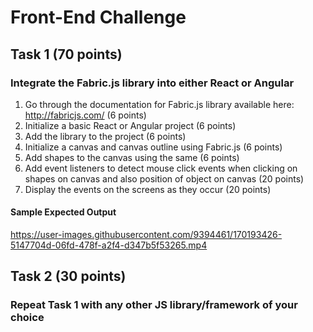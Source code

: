 # Front-End Challenge

## Task 1 (70 points)
### Integrate the Fabric.js library into either React or Angular

1. Go through the documentation for Fabric.js library available here: http://fabricjs.com/ (6 points)
2. Initialize a basic React or Angular project (6 points)
3. Add the library to the project (6 points)
4. Initialize a canvas and canvas outline using Fabric.js (6 points)
5. Add shapes to the canvas using the same (6 points)
6. Add event listeners to detect mouse click events when clicking on shapes on canvas and also position of object on canvas (20 points)
7. Display the events on the screens as they occur (20 points)

#### Sample Expected Output

https://user-images.githubusercontent.com/9394461/170193426-5147704d-06fd-478f-a2f4-d347b5f53265.mp4

## Task 2 (30 points)
### Repeat Task 1 with any other JS library/framework of your choice
